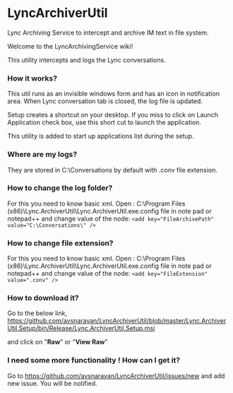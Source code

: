 # LyncArchiverUtil
Lync Archiving Service to intercept and archive IM text in file system.

Welcome to the LyncArchivingService wiki!

This utility intercepts and logs the Lync conversations.

### How it works?

This util runs as an invisible windows form and has an icon in notification area.
When Lync conversation tab is closed, the log file is updated.

Setup creates a shortcut on your desktop. If you miss to click on Launch Application check box, use this short cut to launch the application.

This utility is added to start up applications list during the setup.

### Where are my logs?
They are stored in C:\Conversations by default with .conv file extension.

### How to change the log folder?
For this you need to know basic xml.
Open :
C:\Program Files (x86)\Lync.ArchiverUtil\Lync.ArchiverUtil.exe.config  file in note pad or notepad++
and change value of the node:
`<add key="FileArchivePath" value="C:\Conversations\" />`

### How to change file extension?
For this you need to know basic xml.
Open :
C:\Program Files (x86)\Lync.ArchiverUtil\Lync.ArchiverUtil.exe.config  file in note pad or notepad++
and change value of the node:
`<add key="FileExtension" value=".conv" />`

### How to download it?

Go to the below link,
https://github.com/avsnarayan/LyncArchiverUtil/blob/master/Lync.ArchiverUtil.Setup/bin/Release/Lync.ArchiverUtil.Setup.msi

and click on "**Raw**" or "**View Raw**"

### I need some more functionality ! How can I get it?
Go to https://github.com/avsnarayan/LyncArchiverUtil/issues/new and add new issue. You will be notified.
